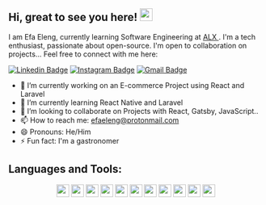 <!-- ### Hi there 👋 -->

## Hi, great to see you here! <img src="https://raw.githubusercontent.com/aemmadi/aemmadi/master/wave.gif" width="25px">

I am Efa Eleng, currently learning Software Engineering at [ALX ](https://www.alxafrica.com/). I'm a tech enthusiast, passionate about open-source. I'm open to collaboration on projects... Feel free to connect with me here:

[![Linkedin Badge](https://img.shields.io/badge/-efaeleng-blue?style=flat-square&logo=Linkedin&logoColor=white&link=https://www.linkedin.com/in/efa-eleng/)](https://www.linkedin.com/in/efa-eleng/)
[![Instagram Badge](https://img.shields.io/badge/-eleng20-purple?style=flat-square&logo=instagram&logoColor=white&link=https://www.instagram.com/eleng3/)](https://www.instagram.com/eleng3/)
[![Gmail Badge](https://img.shields.io/badge/-efaeleng@protonmail.com-c14438?style=flat-square&logo=Gmail&logoColor=white&link=mailto:efaeleng@protonmail.com)](mailto:efaeleng@protonmail.com)
<!-- [![Website Badge](https://img.shields.io/badge/-Efa's_Portfolio-black?style=flat-square&link=https://kaiwalyakoparkar.github.io/)](#)  -->

<!-- [![Hashnode Badge](https://img.shields.io/badge/-Efa-03a57a?style=flat-square&labelColor=000000&logo=Hashnode&link=https://kaiwalyakoparkar.hashnode.dev/)](https://kaiwalyakoparkar.hashnode.dev/) -->


- 🔭 I’m currently working on an E-commerce Project using React and Laravel
- 🌱 I’m currently learning React Native and Laravel
- 👯 I’m looking to collaborate on Projects with React, Gatsby, JavaScript..
- 📫 How to reach me: efaeleng@protonmail.com
- 😄 Pronouns: He/Him
- ⚡ Fun fact: I'm a gastronomer
<!-- - 🤔 I’m looking for help with ... -->
<!-- - 💬 Ask me about ... -->



## Languages and Tools:
<p align="center">
<img src="https://img.shields.io/badge/-React-black?style=for-the-badge&logo=react&logoColor=white" height="25"/>
<img src="https://img.shields.io/badge/laravel-white.svg?&style=for-the-badge&logo=laravel&logoColor=red" height="25"/>
<img src="https://img.shields.io/badge/python-3776AB.svg?&style=for-the-badge&logo=python&logoColor=white" height="25"/>
<!-- <img src="https://img.shields.io/badge/jupyter-F3631D.svg?&style=for-the-badge&logo=jupyter&logoColor=white" height="25"/> -->
<!-- <img src="https://img.shields.io/badge/anaconda-42B029.svg?&style=for-the-badge&logo=anaconda&logoColor=white" height="25"/> -->
<img src="https://img.shields.io/badge/VS%20Code-007ACC.svg?&style=for-the-badge&logo=visual-studio-code&logoColor=white" height="25"/>
<img src="https://img.shields.io/badge/tailwind-3776AB.svg?&style=for-the-badge&logo=tailwindcss&logoColor=white" height="25"/>
<!-- <img src="https://img.shields.io/badge/Flask-000000.svg?&style=for-the-badge&logo=flask&logoColor=white" height="25"/> -->
<img src="https://img.shields.io/badge/sqlite-7CBEE4.svg?&style=for-the-badge&logo=sqlite&logoColor=white" height="25"/>
<img src="https://img.shields.io/badge/Scss-white.svg?&style=for-the-badge&logo=Sass&logoColor=purple" height="25"/>
<img src="https://img.shields.io/badge/-Git-black?&style=for-the-badge&logo=git" height="25"/>
<img src="https://img.shields.io/badge/-HTML5-E34F26?&style=for-the-badge&logo=html5&logoColor=white" height="25"/>
<img src="https://img.shields.io/badge/-CSS3-1572B6?&style=for-the-badge&logo=css3" height="25"/>
<img src="https://img.shields.io/badge/Javascript-yellow.svg?&style=for-the-badge&logo=javascript&logoColor=black" height="25"/>
<!-- <img src="https://img.shields.io/badge/Django-092D1F.svg?&style=for-the-badge&logo=Django&logoColor=white" height="25"/> -->
</p>
<br />
<br />

<!-- ### Libraries & Framework :
![React](https://img.shields.io/badge/-React-black?style=flat-square&logo=react)
![Bootstrap](https://img.shields.io/badge/-Bootstrap-563D7C?style=flat-square&logo=bootstrap)
![Nodejs](https://img.shields.io/badge/-Nodejs-black?style=flat-square&logo=Node.js)
<a href="#"><img alt="MongoDB" src ="https://img.shields.io/badge/MongoDB-%234ea94b.svg?logo=mongodb&logoColor=white"></a>
![Redis](https://img.shields.io/badge/-Redis-black?style=flat-square&logo=Redis)
![ElasticSearch](https://img.shields.io/badge/-ElasticSearch-005571?style=flat-square&logo=elasticsearch)
![GraphQL](https://img.shields.io/badge/-GraphQL-E10098?style=flat-square&logo=graphql)
![Apollo GraphQL](https://img.shields.io/badge/-Apollo%20GraphQL-311C87?style=flat-square&logo=apollo-graphql)
![PostgreSQL](https://img.shields.io/badge/-PostgreSQL-336791?style=flat-square&logo=postgresql)
<a href="#"><img alt="Keras" src="https://img.shields.io/badge/Keras%20-%23D00000.svg?logo=Keras&logoColor=white"></a>
<a href="#"><img alt="Material Design" src="https://img.shields.io/badge/Material%20Design%20-%230081CB.svg?logo=material-design&logoColor=white"></a>
<a href="#"><img alt="NumPy" src="https://img.shields.io/badge/Numpy%20-%23013243.svg?logo=numpy&logoColor=white"></a>
<a href="#"><img alt="Pandas" src="https://img.shields.io/badge/Pandas%20-%23150458.svg?logo=pandas&logoColor=white"></a> -->




